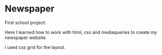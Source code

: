 # Newspaper

First school project:

Here I learned how to work with html, css and mediaqueries to create my newspaper website.

I used css grid for the layout.
